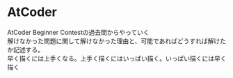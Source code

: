 # AtCoder
AtCoder Beginner Contestの過去問からやっていく  
解けなかった問題に関して解けなかった理由と、可能であればどうすれば解けたか記述する。  
早く描くには上手くなる。上手く描くにはいっぱい描く。いっぱい描くには早く描く  
